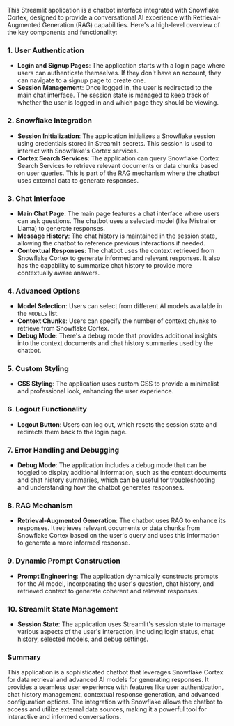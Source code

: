 This Streamlit application is a chatbot interface integrated with Snowflake Cortex, designed to provide a conversational AI experience with Retrieval-Augmented Generation (RAG) capabilities. Here's a high-level overview of the key components and functionality:

### 1. **User Authentication**
   - **Login and Signup Pages**: The application starts with a login page where users can authenticate themselves. If they don't have an account, they can navigate to a signup page to create one.
   - **Session Management**: Once logged in, the user is redirected to the main chat interface. The session state is managed to keep track of whether the user is logged in and which page they should be viewing.

### 2. **Snowflake Integration**
   - **Session Initialization**: The application initializes a Snowflake session using credentials stored in Streamlit secrets. This session is used to interact with Snowflake's Cortex services.
   - **Cortex Search Services**: The application can query Snowflake Cortex Search Services to retrieve relevant documents or data chunks based on user queries. This is part of the RAG mechanism where the chatbot uses external data to generate responses.

### 3. **Chat Interface**
   - **Main Chat Page**: The main page features a chat interface where users can ask questions. The chatbot uses a selected model (like Mistral or Llama) to generate responses.
   - **Message History**: The chat history is maintained in the session state, allowing the chatbot to reference previous interactions if needed.
   - **Contextual Responses**: The chatbot uses the context retrieved from Snowflake Cortex to generate informed and relevant responses. It also has the capability to summarize chat history to provide more contextually aware answers.

### 4. **Advanced Options**
   - **Model Selection**: Users can select from different AI models available in the `MODELS` list.
   - **Context Chunks**: Users can specify the number of context chunks to retrieve from Snowflake Cortex.
   - **Debug Mode**: There's a debug mode that provides additional insights into the context documents and chat history summaries used by the chatbot.

### 5. **Custom Styling**
   - **CSS Styling**: The application uses custom CSS to provide a minimalist and professional look, enhancing the user experience.

### 6. **Logout Functionality**
   - **Logout Button**: Users can log out, which resets the session state and redirects them back to the login page.

### 7. **Error Handling and Debugging**
   - **Debug Mode**: The application includes a debug mode that can be toggled to display additional information, such as the context documents and chat history summaries, which can be useful for troubleshooting and understanding how the chatbot generates responses.

### 8. **RAG Mechanism**
   - **Retrieval-Augmented Generation**: The chatbot uses RAG to enhance its responses. It retrieves relevant documents or data chunks from Snowflake Cortex based on the user's query and uses this information to generate a more informed response.

### 9. **Dynamic Prompt Construction**
   - **Prompt Engineering**: The application dynamically constructs prompts for the AI model, incorporating the user's question, chat history, and retrieved context to generate coherent and relevant responses.

### 10. **Streamlit State Management**
   - **Session State**: The application uses Streamlit's session state to manage various aspects of the user's interaction, including login status, chat history, selected models, and debug settings.

### Summary
This application is a sophisticated chatbot that leverages Snowflake Cortex for data retrieval and advanced AI models for generating responses. It provides a seamless user experience with features like user authentication, chat history management, contextual response generation, and advanced configuration options. The integration with Snowflake allows the chatbot to access and utilize external data sources, making it a powerful tool for interactive and informed conversations.
